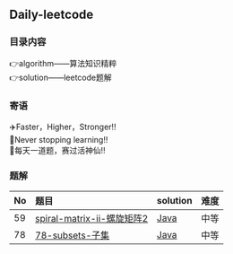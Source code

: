 ## Daily-leetcode

### 目录内容
👉algorithm——算法知识精粹<br>
👉solution——leetcode题解

### 寄语
✈️Faster，Higher，Stronger!!<br>
🚢Never stopping learning!!<br>
🚀每天一道题，赛过活神仙!!

### 题解

|No|题目|solution|难度|
| :--- | :--- | :--- | :--- |
|59|[spiral-matrix-ii-螺旋矩阵2](https://leetcode-cn.com/problems/spiral-matrix-ii/)|[Java](https://github.com/LPBruce/Daily-leetcode/blob/main/solutions/59-spiral-matrix-ii-%E8%9E%BA%E6%97%8B%E7%9F%A9%E9%98%B52.md)|中等|
|78|[78-subsets-子集](https://leetcode-cn.com/problems/subsets/)|[Java](https://github.com/LPBruce/Daily-leetcode/blob/main/solutions/78-subsets-%E5%AD%90%E9%9B%86.md)|中等|



